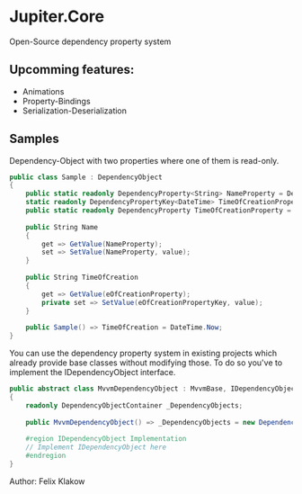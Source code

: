 # Jupiter.Core
Open-Source dependency property system


## Upcomming features:

- Animations
- Property-Bindings
- Serialization-Deserialization

## Samples

Dependency-Object with two properties where one of them is read-only.

```C#
public class Sample : DependencyObject
{
    public static readonly DependencyProperty<String> NameProperty = DependencyProperty.Create<Sample, String>(p => p.Name);
    static readonly DependencyPropertyKey<DateTime> TimeOfCreationPropertyKey =  DependencyProperty.CreateReadonly<Sample, DateTime>(p => p.TimeOfCreation);
    public static readonly DependencyProperty TimeOfCreationProperty = TimeOfCreationPropertyKey.Property;
    
    public String Name
    {
        get => GetValue(NameProperty);
        set => SetValue(NameProperty, value);
    }
    
    public String TimeOfCreation
    {
        get => GetValue(eOfCreationProperty);
        private set => SetValue(eOfCreationPropertyKey, value);
    }
    
    public Sample() => TimeOfCreation = DateTime.Now;
}
```


You can use the dependency property system in existing projects which already provide base classes without modifying those. To do so you've to implement the IDependencyObject interface.

```C#
public abstract class MvvmDependencyObject : MvvmBase, IDependencyObject
{
    readonly DependencyObjectContainer _DependencyObjects;
    
    public MvvmDependencyObject() => _DependencyObjects = new DependencyObjectContainer(this);
    
    #region IDependencyObject Implementation
    // Implement IDependencyObject here
    #endregion
}
```

Author:
Felix Klakow

